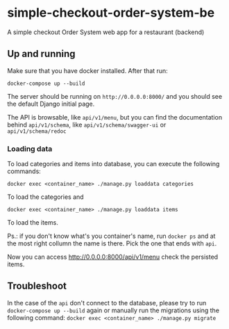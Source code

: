 # simple-checkout-order-system-be
A simple checkout Order System web app for a restaurant (backend)

## Up and running
Make sure that you have docker installed. After that run:
```shell
docker-compose up --build
```
The server should be running on `http://0.0.0.0:8000/` and you should see the default Django
initial page.

The API is browsable, like `api/v1/menu`, but you can find the documentation behind `api/v1/schema`,
like `api/v1/schema/swagger-ui` or `api/v1/schema/redoc`

### Loading data
To load categories and items into database, you can execute the following commands:
```shell
docker exec <container_name> ./manage.py loaddata categories
```
To load the categories and
```shell
docker exec <container_name> ./manage.py loaddata items
```
To load the items.

Ps.: if you don't know what's you container's name, run `docker ps` and at the most right collumn the name is there. Pick the one that ends with `api`. 

Now you can access http://0.0.0.0:8000/api/v1/menu check the persisted items. 

## Troubleshoot 

In the case of the `api` don't connect to the database, please try to run `docker-compose up --build` again or manually run the migrations using the following command: `docker exec <container_name> ./manage.py migrate`

